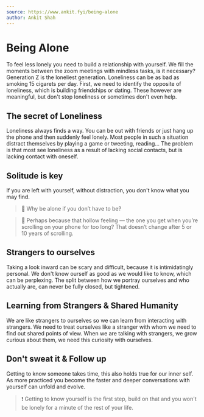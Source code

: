 ```yaml
---
source: https://www.ankit.fyi/being-alone
author: Ankit Shah
---
```


# Being Alone
To feel less lonely you need to build a relationship with yourself.
We fill the moments between the zoom meetings with mindless tasks, is it necessary?
Generation Z is the loneliest generation. Loneliness can be as bad as smoking 15 cigarets per day.
First, we need to identify the opposite of loneliness, which is building friendships or dating.
These however are meaningful, but don't stop loneliness or sometimes don't even help.

## The secret of Loneliness
Loneliness always finds a way.
You can be out with friends or just hang up the phone and then suddenly feel lonely.
Most people in such a situation distract themselves by playing a game or tweeting, reading...
The problem is that most see loneliness as a result of lacking social contacts, but is lacking contact with oneself.

## Solitude is key
If you are left with yourself, without distraction, you don't know what you may find.
> 🙊 Why be alone if you don’t have to be?

> 📱 Perhaps because that hollow feeling — the one you get when you’re scrolling on your phone for too long? That doesn’t change after 5 or 10 years of scrolling.

## Strangers to ourselves
Taking a look inward can be scary and difficult, because it is intimidatingly personal.
We don't know ourself as good as we would like to know, which can be perplexing.
The split between how we portray ourselves and who actually are, can never be fully closed, but tightened.

## Learning from Strangers & Shared Humanity
We are like strangers to ourselves so we can learn from interacting with strangers.
We need to treat ourselves like a stranger with whom we need to find out shared points of view.
When we are talking with strangers, we grow curious about them, we need this curiosity with ourselves.

## Don't sweat it & Follow up
Getting to know someone takes time, this also holds true for our inner self.
As more practiced you become the faster and deeper conversations with yourself can unfold and evolve.
> ❗ Getting to know yourself is the first step, build on that and you won't be lonely for a minute of the rest of your life.
